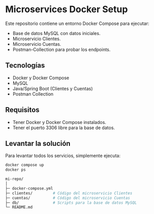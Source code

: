# Microservices Docker Setup

Este repositorio contiene un entorno Docker Compose para ejecutar:

- Base de datos MySQL con datos iniciales.
- Microservicio Clientes.
- Microservicio Cuentas.
- Postman-Collection para probar los endpoints.

## Tecnologías

- Docker y Docker Compose
- MySQL
- Java/Spring Boot (Clientes y Cuentas)
- Postman Collection

## Requisitos

- Tener Docker y Docker Compose instalados.
- Tener el puerto 3306 libre para la base de datos.

## Levantar la solución

Para levantar todos los servicios, simplemente ejecuta:

```bash
docker compose up
docker ps

mi-repo/
│
├─ docker-compose.yml
├─ clientes/         # Código del microservicio Clientes
├─ cuentas/          # Código del microservicio Cuentas
├─ db/               # Scripts para la base de datos MySQL
└─ README.md
